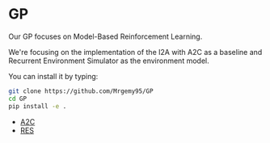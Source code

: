 # GP

Our GP focuses on Model-Based Reinforcement Learning.

We're focusing on the implementation of the I2A with A2C as a baseline and Recurrent Environment Simulator as the environment model.

You can install it by typing:

```bash
git clone https://github.com/Mrgemy95/GP
cd GP
pip install -e .
```

- [A2C](gp/a2c)
- [RES](gp/res)